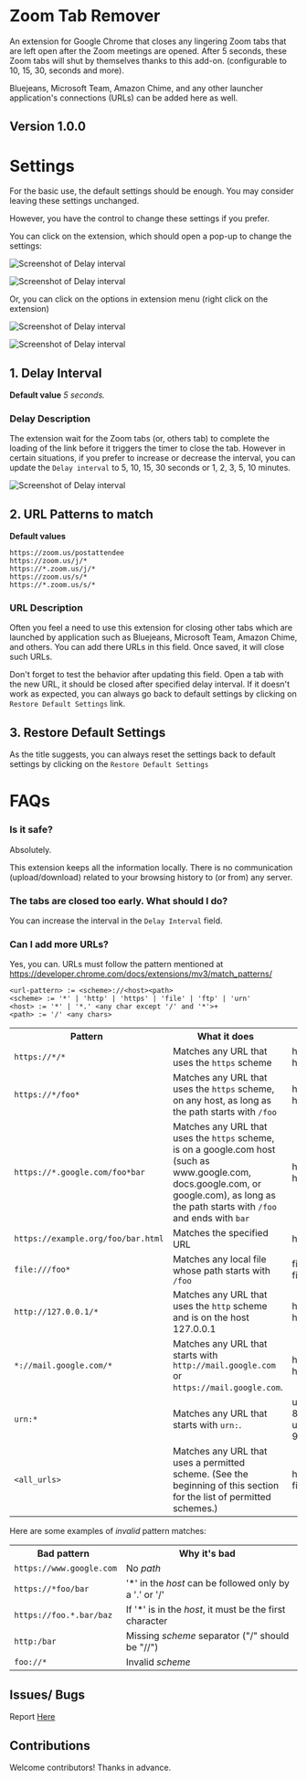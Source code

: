 # Zoom Tab Remover

An extension for Google Chrome that closes any lingering Zoom tabs that are left open after the Zoom meetings are opened. After 5 seconds, these Zoom tabs will shut by themselves thanks to this add-on. (configurable to 10, 15, 30,  seconds and more).

Bluejeans, Microsoft Team, Amazon Chime, and any other launcher application's connections (URLs) can be added here as well.

## Version 1.0.0

# Settings

For the basic use, the default settings should be enough. You may consider leaving these settings unchanged.

However, you have the control to change these settings if you prefer. 

You can click on the extension, which should open a pop-up to change the settings:

![Screenshot of Delay interval](assets/screenshot_1.png)

![Screenshot of Delay interval](assets/screenshot_2.png)

Or, you can click on the options in extension menu (right click on the extension)

![Screenshot of Delay interval](assets/screenshot_3.png)

![Screenshot of Delay interval](assets/screenshot_4.png)


## 1. Delay Interval

**Default value** *5 seconds.*

### Delay Description

The extension wait for the Zoom tabs (or, others tab) to complete the loading of the link before it triggers the timer to close the tab. However in certain situations, if you prefer to increase or decrease the interval, you can update the `Delay interval` to 5, 10, 15, 30 seconds or 1, 2, 3, 5, 10 minutes.

![Screenshot of Delay interval](assets/screenshot_5.png)

## 2. URL Patterns to match

**Default values**

```
https://zoom.us/postattendee
https://zoom.us/j/*
https://*.zoom.us/j/*
https://zoom.us/s/*
https://*.zoom.us/s/*
```

### URL Description

Often you feel a need to use this extension for closing other tabs which are launched by application such as Bluejeans, Microsoft Team, Amazon Chime, and others. You can add there URLs in this field. Once saved, it will close such URLs.

Don't forget to test the behavior after updating this field. Open a tab with the new URL, it should be closed after specified delay interval. If it doesn't work as expected, you can always go back to default settings by clicking on `Restore Default Settings` link.

## 3. Restore Default Settings

As the title suggests, you can always reset the settings back to default settings by clicking on the `Restore Default Settings`

# FAQs

### Is it safe?

Absolutely.

This extension keeps all the information locally. There is no communication (upload/download) related to your browsing history to (or from) any server.

### The tabs are closed too early. What should I do?

You can increase the interval in the `Delay Interval` field.

### Can I add more URLs?

Yes, you can. URLs must follow the pattern mentioned at https://developer.chrome.com/docs/extensions/mv3/match_patterns/

```
<url-pattern> := <scheme>://<host><path>
<scheme> := '*' | 'http' | 'https' | 'file' | 'ftp' | 'urn'
<host> := '*' | '*.' <any char except '/' and '*'>+
<path> := '/' <any chars>
```

<table class="fixed-table width-full"><tbody><tr><th style="margin-left:0; padding-left:0">Pattern</th><th style="margin-left:0; padding-left:0">What it does</th><th style="margin-left:0; padding-left:0">Examples of matching URLs</th></tr><tr><td><code>https://*/*</code></td><td>Matches any URL that uses the <code>https</code> scheme</td><td>https://www.google.com/<br>https://example.org/foo/bar.html</td></tr><tr><td><code>https://*/foo*</code></td><td>Matches any URL that uses the <code>https</code> scheme, on any host, as long as the path starts with <code>/foo</code></td><td>https://example.com/foo/bar.html<br>https://www.google.com/foo<b></b></td></tr><tr><td><code>https://*.google.com/foo*bar</code></td><td>Matches any URL that uses the <code>https</code> scheme, is on a google.com host (such as www.google.com, docs.google.com, or google.com), as long as the path starts with <code>/foo</code> and ends with <code>bar</code></td><td>https://www.google.com/foo/baz/bar<br>https://docs.google.com/foobar</td></tr><tr><td><code>https://example.org/foo/bar.html</code></td><td>Matches the specified URL</td><td>https://example.org/foo/bar.html</td></tr><tr><td><code>file:///foo*</code></td><td>Matches any local file whose path starts with <code>/foo</code></td><td>file:///foo/bar.html<br>file:///foo</td></tr><tr><td><code>http://127.0.0.1/*</code></td><td>Matches any URL that uses the <code>http</code> scheme and is on the host 127.0.0.1</td><td>http://127.0.0.1/<br>http://127.0.0.1/foo/bar.html</td></tr><tr><td><code>*://mail.google.com/*</code></td><td>Matches any URL that starts with <code>http://mail.google.com</code> or <code>https://mail.google.com</code>.</td><td>http://mail.google.com/foo/baz/bar<br>https://mail.google.com/foobar</td></tr><tr><td><code>urn:*</code></td><td>Matches any URL that starts with <code>urn:</code>.</td><td>urn:uuid:54723bea-c94e-480e-80c8-a69846c3f582<br>urn:uuid:cfa40aff-07df-45b2-9f95-e023bcf4a6da</td></tr><tr><td><code>&lt;all_urls&gt;</code></td><td>Matches any URL that uses a permitted scheme. (See the beginning of this section for the list of permitted schemes.)</td><td>http://example.org/foo/bar.html<br>file:///bar/baz.html</td></tr></tbody></table>

Here are some examples of *invalid* pattern matches:

<table class="fixed-table width-full"><tbody><tr><th style="margin-left:0; padding-left:0">Bad pattern</th><th style="margin-left:0; padding-left:0">Why it's bad</th></tr><tr><td><code>https://www.google.com</code></td><td>No <em>path</em></td></tr><tr><td><code>https://*foo/bar</code></td><td>'*' in the <em>host</em> can be followed only by a '.' or '/'</td></tr><tr><td><code>https://foo.*.bar/baz&nbsp;</code></td><td>If '*' is in the <em>host</em>, it must be the first character</td></tr><tr><td><code>http:/bar</code></td><td>Missing <em>scheme</em> separator ("/" should be "//")</td></tr><tr><td><code>foo://*</code></td><td>Invalid <em>scheme</em></td></tr></tbody></table>

## Issues/ Bugs

Report [Here](https://github.com/chandan-singh/zoom-tab-remover/issues)

## Contributions

Welcome contributors! Thanks in advance.
